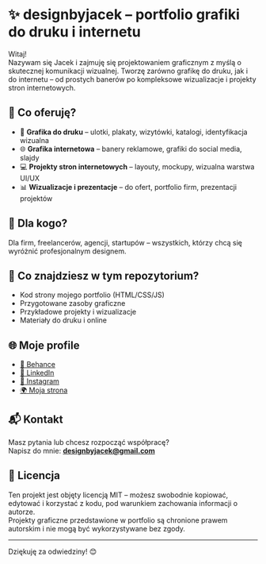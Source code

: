# ✨ designbyjacek – portfolio grafiki do druku i internetu

Witaj!  
Nazywam się Jacek i zajmuję się projektowaniem graficznym z myślą o skutecznej komunikacji wizualnej. Tworzę zarówno grafikę do druku, jak i do internetu – od prostych banerów po kompleksowe wizualizacje i projekty stron internetowych.

## 🔧 Co oferuję?

- 🎨 **Grafika do druku** – ulotki, plakaty, wizytówki, katalogi, identyfikacja wizualna
- 🌐 **Grafika internetowa** – banery reklamowe, grafiki do social media, slajdy
- 💻 **Projekty stron internetowych** – layouty, mockupy, wizualna warstwa UI/UX
- 📊 **Wizualizacje i prezentacje** – do ofert, portfolio firm, prezentacji projektów

## 🎯 Dla kogo?

Dla firm, freelancerów, agencji, startupów – wszystkich, którzy chcą się wyróżnić profesjonalnym designem.

## 📁 Co znajdziesz w tym repozytorium?

- Kod strony mojego portfolio (HTML/CSS/JS)
- Przygotowane zasoby graficzne
- Przykładowe projekty i wizualizacje
- Materiały do druku i online

## 🌐 Moje profile

- [🔗 Behance](https://www.behance.net/przykladowy_link)
- [🔗 LinkedIn](https://www.linkedin.com/in/przykladowy_link)
- [🔗 Instagram](https://www.instagram.com/przykladowy_link)
- [🌍 Moja strona](https://twojadomena.pl)

## 📬 Kontakt

Masz pytania lub chcesz rozpocząć współpracę?  
Napisz do mnie: **designbyjacek@gmail.com**

## 📄 Licencja

Ten projekt jest objęty licencją MIT – możesz swobodnie kopiować, edytować i korzystać z kodu, pod warunkiem zachowania informacji o autorze.  
Projekty graficzne przedstawione w portfolio są chronione prawem autorskim i nie mogą być wykorzystywane bez zgody.

---

Dziękuję za odwiedziny! 😊  
